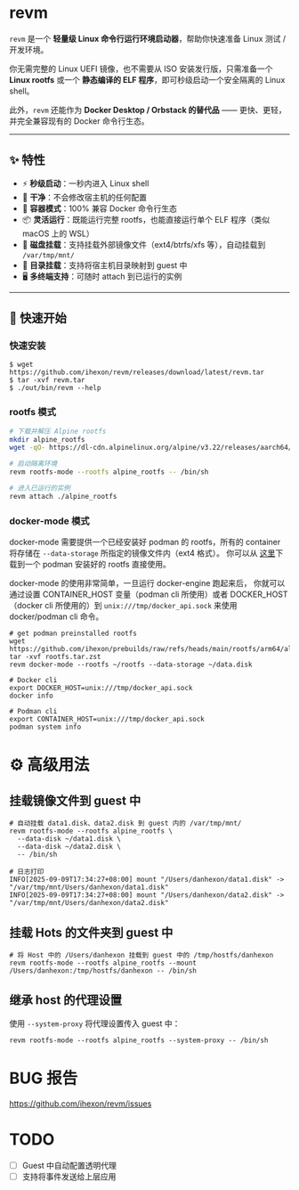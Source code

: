 # revm

`revm` 是一个 **轻量级 Linux 命令行运行环境启动器**，帮助你快速准备 Linux 测试 / 开发环境。

你无需完整的 Linux UEFI 镜像，也不需要从 ISO 安装发行版，只需准备一个 **Linux rootfs** 或一个 **静态编译的 ELF 程序**，即可秒级启动一个安全隔离的 Linux shell。

此外，`revm` 还能作为 **Docker Desktop / Orbstack 的替代品** —— 更快、更轻，并完全兼容现有的 Docker 命令行生态。

---

## ✨ 特性

- ⚡ **秒级启动**：一秒内进入 Linux shell
- 🧹 **干净**：不会修改宿主机的任何配置
- 🐳 **容器模式**：100% 兼容 Docker 命令行生态
- 📦 **灵活运行**：既能运行完整 rootfs，也能直接运行单个 ELF 程序（类似 macOS 上的 WSL）
- 💽 **磁盘挂载**：支持挂载外部镜像文件（ext4/btrfs/xfs 等），自动挂载到 `/var/tmp/mnt/`
- 📂 **目录挂载**：支持将宿主机目录映射到 guest 中
- 🖥 **多终端支持**：可随时 attach 到已运行的实例

---

## 🚀 快速开始

### 快速安装
```shell
$ wget https://github.com/ihexon/revm/releases/download/latest/revm.tar 
$ tar -xvf revm.tar
$ ./out/bin/revm --help
```

### rootfs 模式
```bash
# 下载并解压 Alpine rootfs
mkdir alpine_rootfs
wget -qO- https://dl-cdn.alpinelinux.org/alpine/v3.22/releases/aarch64/alpine-minirootfs-3.22.1-aarch64.tar.gz | tar -xv -C alpine_rootfs

# 启动隔离环境
revm rootfs-mode --rootfs alpine_rootfs -- /bin/sh

# 进入已运行的实例
revm attach ./alpine_rootfs
```
### docker-mode 模式
docker-mode 需要提供一个已经安装好 podman 的 rootfs，所有的 container 将存储在 `--data-storage` 所指定的镜像文件内（ext4 格式）。
你可以从 [这里](https://github.com/ihexon/prebuilds/raw/refs/heads/main/rootfs/arm64/alpine/rootfs.tar.zst)下载到一个 podman 安装好的 rootfs 直接使用。

docker-mode 的使用非常简单，一旦运行 docker-engine 跑起来后， 你就可以通过设置 CONTAINER_HOST 变量（podman cli 所使用）或者 DOCKER_HOST（docker cli 所使用的）到 `unix:///tmp/docker_api.sock` 来使用 docker/podman cli 命令。

```shell
# get podman preinstalled rootfs
wget https://github.com/ihexon/prebuilds/raw/refs/heads/main/rootfs/arm64/alpine/rootfs.tar.zst 
tar -xvf rootfs.tar.zst
revm docker-mode --rootfs ~/rootfs --data-storage ~/data.disk

# Docker cli 
export DOCKER_HOST=unix:///tmp/docker_api.sock
docker info

# Podman cli
export CONTAINER_HOST=unix:///tmp/docker_api.sock 
podman system info
```

# ⚙️ 高级用法

## 挂载镜像文件到 guest 中
```shell
# 自动挂载 data1.disk、data2.disk 到 guest 内的 /var/tmp/mnt/
revm rootfs-mode --rootfs alpine_rootfs \
  --data-disk ~/data1.disk \
  --data-disk ~/data2.disk \
  -- /bin/sh

# 日志打印  
INFO[2025-09-09T17:34:27+08:00] mount "/Users/danhexon/data1.disk" -> "/var/tmp/mnt/Users/danhexon/data1.disk"
INFO[2025-09-09T17:34:27+08:00] mount "/Users/danhexon/data2.disk" -> "/var/tmp/mnt/Users/danhexon/data2.disk"
```

## 挂载 Hots 的文件夹到 guest 中
```shell
# 将 Host 中的 /Users/danhexon 挂载到 guest 中的 /tmp/hostfs/danhexon
revm rootfs-mode --rootfs alpine_rootfs --mount /Users/danhexon:/tmp/hostfs/danhexon -- /bin/sh
```


## 继承 host 的代理设置
使用 `--system-proxy` 将代理设置传入 guest 中：
```shell
revm rootfs-mode --rootfs alpine_rootfs --system-proxy -- /bin/sh
```

# BUG 报告
https://github.com/ihexon/revm/issues

# TODO
- [ ] Guest 中自动配置透明代理
- [ ] 支持将事件发送给上层应用

